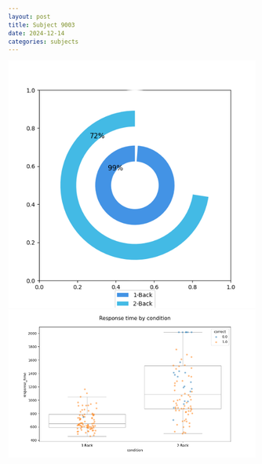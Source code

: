 ```yaml
---
layout: post
title: Subject 9003
date: 2024-12-14
categories: subjects
---
```


![](data/9003/run-5/9003_accuracy_by_condition.png)
![](data/9003/run-5/9003_response_time_by_condition.png)
